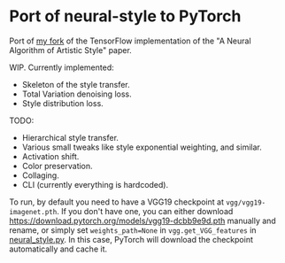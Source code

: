 # Port of neural-style to PyTorch

Port of [my fork](https://github.com/avoroshilov/neural-style) of the TensorFlow implementation of the "A Neural Algorithm of Artistic Style" paper.

WIP. Currently implemented:
* Skeleton of the style transfer.
* Total Variation denoising loss.
* Style distribution loss.

TODO:
* Hierarchical style transfer.
* Various small tweaks like style exponential weighting, and similar.
* Activation shift.
* Color preservation.
* Collaging.
* CLI (currently everything is hardcoded).

To run, by default you need to have a VGG19 checkpoint at `vgg/vgg19-imagenet.pth`.
If you don't have one, you can either download https://download.pytorch.org/models/vgg19-dcbb9e9d.pth manually and rename, or simply set `weights_path=None` in `vgg.get_VGG_features` in [neural_style.py](neural_style.py#L29). In this case, PyTorch will download the checkpoint automatically and cache it.
